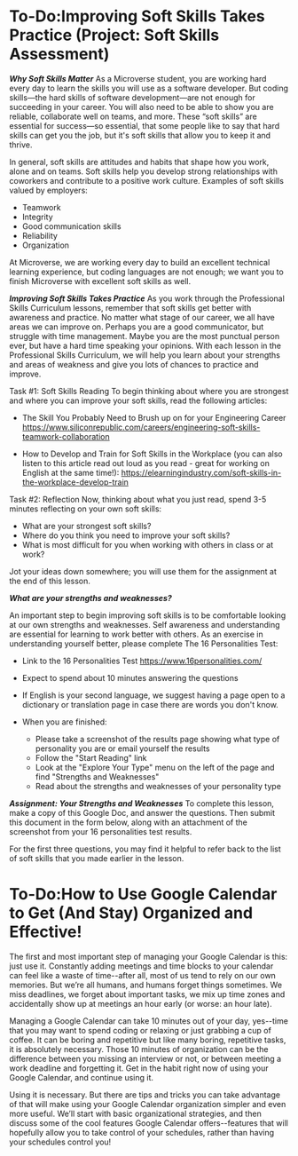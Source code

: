

# To-Do:Improving Soft Skills Takes Practice (Project: Soft Skills Assessment)

***Why Soft Skills Matter***
As a Microverse student, you are working hard every day to learn the skills you will use as a software developer. But coding skills—the hard skills of software development—are not enough for succeeding in your career. You will also need to be able to show you are reliable, collaborate well on teams, and more. These “soft skills” are essential for success—so essential, that some people like to say that hard skills can get you the job, but it's soft skills that allow you to keep it and thrive.

In general, soft skills are attitudes and habits that shape how you work, alone and on teams. Soft skills help you develop strong relationships with coworkers and contribute to a positive work culture. Examples of soft skills valued by employers:

* Teamwork
* Integrity
* Good communication skills
* Reliability
* Organization


At Microverse, we are working every day to build an excellent technical learning experience, but coding languages are not enough; we want you to finish Microverse with excellent soft skills as well. 


***Improving Soft Skills Takes Practice***
As you work through the Professional Skills Curriculum lessons, remember that soft skills get better with awareness and practice. No matter what stage of our career, we all have areas we can improve on. Perhaps you are a good communicator, but struggle with time management. Maybe you are the most punctual person ever, but have a hard time speaking your opinions. With each lesson in the Professional Skills Curriculum, we will help you learn about your strengths and areas of weakness and give you lots of chances to practice and improve.

Task #1: Soft Skills Reading
To begin thinking about where you are strongest and where you can improve your soft skills, read the following articles:

* The Skill You Probably Need to Brush up on for your Engineering Career 
https://www.siliconrepublic.com/careers/engineering-soft-skills-teamwork-collaboration

* How to Develop and Train for Soft Skills in the Workplace (you can also listen to this article read out loud as you read - great for working on English at the same time!): 
https://elearningindustry.com/soft-skills-in-the-workplace-develop-train


Task #2: Reflection
Now, thinking about what you just read, spend 3-5 minutes reflecting on your own soft skills: 

* What are your strongest soft skills? 
* Where do you think you need to improve your soft skills? 
* What is most difficult for you when working with others in class or at work?

Jot your ideas down somewhere; you will use them for the assignment at the end of this lesson.


***What are your strengths and weaknesses?***

An important step to begin improving soft skills is to be comfortable looking at our own strengths and weaknesses. Self awareness and understanding are essential for learning to work better with others. As an exercise in understanding yourself better, please complete The 16 Personalities Test: 

  

* Link to the 16 Personalities Test
https://www.16personalities.com/

* Expect to spend about 10 minutes answering the questions
* If English is your second language, we suggest having a page open to a dictionary or translation page in  case there are words you don't know.
* When you are finished:
  - Please take a screenshot of the results page showing what type of personality you are or email yourself the results
  - Follow the "Start Reading" link
  - Look at the "Explore Your Type" menu on the left of the page and find "Strengths and Weaknesses"
  - Read about the strengths and weaknesses of your personality type  


***Assignment: Your Strengths and Weaknesses***
To complete this lesson, make a copy of this Google Doc, and answer the questions. Then submit this document in the form below, along with an attachment of the screenshot from your 16 personalities test results.

﻿For the first three questions, you may find it helpful to refer back to the list of soft skills that you made earlier in the lesson. 


# To-Do:How to Use Google Calendar to Get (And Stay) Organized and Effective!

The first and most important step of managing your Google Calendar is this: just use it. Constantly adding meetings and time blocks to your calendar can feel like a waste of time--after all, most of us tend to rely on our own memories. But we’re all humans, and humans forget things sometimes. We miss deadlines, we forget about important tasks, we mix up time zones and accidentally show up at meetings an hour early (or worse: an hour late). 

Managing a Google Calendar can take 10 minutes out of your day, yes--time that you may want to spend coding or relaxing or just grabbing a cup of coffee. It can be boring and repetitive but like many boring, repetitive tasks, it is absolutely necessary. Those 10 minutes of organization can be the difference between you missing an interview or not, or between meeting a work deadline and forgetting it. Get in the habit right now of using your Google Calendar, and continue using it.

Using it is necessary. But there are tips and tricks you can take advantage of that will make using your Google Calendar organization simpler and even more useful. We’ll start with basic organizational strategies, and then discuss some of the cool features Google Calendar offers--features that will hopefully allow you to take control of your schedules, rather than having your schedules control you!

